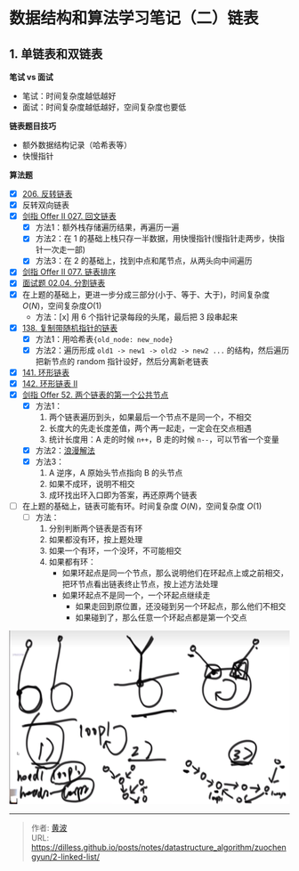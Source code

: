 # 数据结构和算法学习笔记（二）链表


## 1. 单链表和双链表

**笔试 vs 面试**
- 笔试：时间复杂度越低越好
- 面试：时间复杂度越低越好，空间复杂度也要低

**链表题目技巧**

- 额外数据结构记录（哈希表等）
- 快慢指针

**算法题**
- [x] [206. 反转链表](https://leetcode.cn/problems/reverse-linked-list/)
- [x] 反转双向链表
- [x] [剑指 Offer II 027. 回文链表](https://leetcode.cn/problems/aMhZSa/)
  - [x] 方法1：额外栈存储遍历结果，再遍历一遍
  - [x] 方法2：在 1 的基础上栈只存一半数据，用快慢指针(慢指针走两步，快指针一次走一部)
  - [x] 方法3：在 2 的基础上，找到中点和尾节点，从两头向中间遍历
- [x] [剑指 Offer II 077. 链表排序](https://leetcode.cn/problems/7WHec2/)
- [x] [面试题 02.04. 分割链表](https://leetcode.cn/problems/partition-list-lcci/)
- [x] 在上题的基础上，更进一步分成三部分(小于、等于、大于)，时间复杂度 $O(N)$，空间复杂度$O(1)$
  - 方法：[x] 用 6 个指针记录每段的头尾，最后把 3 段串起来
- [x] [138. 复制带随机指针的链表](https://leetcode.cn/problems/copy-list-with-random-pointer/)
  - [x] 方法1：用哈希表`{old_node: new_node}`
  - [x] 方法2：遍历形成 `old1 -> new1 -> old2 -> new2 ...` 的结构，然后遍历把新节点的 random 指针设好，然后分离新老链表
- [x] [141. 环形链表](https://leetcode.cn/problems/linked-list-cycle/)
- [x] [142. 环形链表 II](https://leetcode.cn/problems/linked-list-cycle-ii/)
- [x] [剑指 Offer 52. 两个链表的第一个公共节点](https://leetcode.cn/problems/liang-ge-lian-biao-de-di-yi-ge-gong-gong-jie-dian-lcof/)
  - [x] 方法1：
    1. 两个链表遍历到头，如果最后一个节点不是同一个，不相交
    2. 长度大的先走长度差值，两个再一起走，一定会在交点相遇
    3. 统计长度用：A 走的时候 `n++`，B 走的时候 `n--`，可以节省一个变量
  - [x] 方法2：[浪漫解法](https://leetcode.cn/problems/intersection-of-two-linked-lists/solution/jiao-ni-yong-lang-man-de-fang-shi-zhao-dao-liang-2/)
  - [x] 方法3：
    1. A 逆序，A 原始头节点指向 B 的头节点
    2. 如果不成环，说明不相交
    3. 成环找出环入口即为答案，再还原两个链表
- [ ] 在上题的基础上，链表可能有环。时间复杂度 $O(N)$，空间复杂度 $O(1)$
  - [ ] 方法：
    1. 分别判断两个链表是否有环
    2. 如果都没有环，按上题处理
    3. 如果一个有环，一个没环，不可能相交
    4. 如果都有环：
       - 如果环起点是同一个节点，那么说明他们在环起点上或之前相交，把环节点看出链表终止节点，按上述方法处理
       - 如果环起点不是同一个，一个环起点继续走
         - 如果走回到原位置，还没碰到另一个环起点，那么他们不相交
         - 如果碰到了，那么任意一个环起点都是第一个交点

![如果都有环示例](images/ae75f037-aa9e-4087-a2a1-6783f7eb3bdf.png)


---

> 作者: [黄波](https://dilless.github.io)  
> URL: https://dilless.github.io/posts/notes/datastructure_algorithm/zuochengyun/2-linked-list/  

